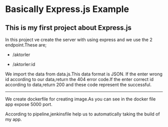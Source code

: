 # Basically Express.js Example

## This is my first project about Express.js

In this project ve create the server with using express and we use the 2 endpoint.These are;

- /aktorler

- /aktorler:id

We import the data from data.js.This data format is JSON. If the enter wrong id according to our data,return the 404 error code.If the enter correct id according to data,return 200 and these code represent the successful.

----------------------------------------------------------------------------------------------------------------------------------------------------------------------------------------------------------------------------

We create dockerfile for creating image.As you can see in the docker file app expose 5000 port.

According to pipeline,jenkinsfile help us to automatically taking the build of my app.
